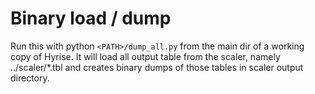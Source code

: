 Binary load / dump
=================

Run this with python `<PATH>/dump_all.py` from the main dir of a working copy of Hyrise.
It will load all output table from the scaler, namely ../scaler/\*.tbl and creates binary dumps of those tables in scaler output directory.
